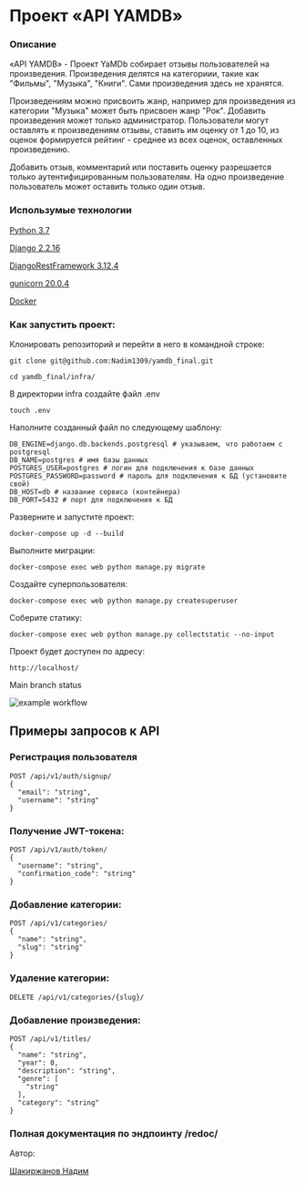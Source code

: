 # Проект «API YAMDB»

### Описание
«API YAMDB» - Проект YaMDb собирает отзывы пользователей на произведения. 
Произведения делятся на категориии, такие как "Фильмы", "Музыка", "Книги". Сами произведения здесь не хранятся.

Произведениям можно присвоить жанр, например для произведения из категории "Музыка" может быть присвоен жанр "Рок".
Добавить произведения может только администратор. Пользователи могут оставлять к произведениям отзывы, 
ставить им оценку от 1 до 10, из оценок формируется рейтинг - среднее из всех оценок, оставленных произведению.

Добавить отзыв, комментарий или поставить оценку разрешается только аутентифицированным пользователям.
На одно произведение пользователь может оставить только один отзыв.


### Использумые технологии

[Python 3.7](https://docs.python.org/3.7/whatsnew/3.7.html)

[Django 2.2.16](https://docs.djangoproject.com/en/4.1/releases/2.2.16/)

[DjangoRestFramework 3.12.4](https://www.django-rest-framework.org/community/release-notes/)

[gunicorn 20.0.4](https://docs.gunicorn.org/en/stable/)

[Docker](https://docs.docker.com/)

### Как запустить проект:

Клонировать репозиторий и перейти в него в командной строке:

```
git clone git@github.com:Nadim1309/yamdb_final.git
```

```
cd yamdb_final/infra/
```

В директории infra создайте файл .env

```
touch .env
```

Наполните созданный файл по следующему шаблону:

```
DB_ENGINE=django.db.backends.postgresql # указываем, что работаем с postgresql
DB_NAME=postgres # имя базы данных
POSTGRES_USER=postgres # логин для подключения к базе данных
POSTGRES_PASSWORD=password # пароль для подключения к БД (установите свой)
DB_HOST=db # название сервиса (контейнера)
DB_PORT=5432 # порт для подключения к БД
```

Разверните и запустите проект:

```
docker-compose up -d --build
```

Выполните миграции:

```
docker-compose exec web python manage.py migrate
```

Создайте суперпользователя:

```
docker-compose exec web python manage.py createsuperuser
```


Соберите статику:

```
docker-compose exec web python manage.py collectstatic --no-input 
```

Проект будет доступен по адресу:

```
http://localhost/
```

Main branch status

![example workflow](https://github.com/nadim13/yamdb_final/actions/workflows/yamdb_workflow.yml/badge.svg?event=push)

## Примеры запросов к API
###  Регистрация пользователя
```
POST /api/v1/auth/signup/
{
  "email": "string",
  "username": "string"
}
```
###  Получение JWT-токена:
```
POST /api/v1/auth/token/
{
  "username": "string",
  "confirmation_code": "string"
}
```
###  Добавление категории:
```
POST /api/v1/categories/
{
  "name": "string",
  "slug": "string"
}
```
###  Удаление категории:
```
DELETE /api/v1/categories/{slug}/
```
###  Добавление произведения:
```
POST /api/v1/titles/
{
  "name": "string",
  "year": 0,
  "description": "string",
  "genre": [
    "string"
  ],
  "category": "string"
}
```

### Полная документация по эндпоинту /redoc/

Автор:

[Шакиржанов Надим](https://github.com/Nadim1309)

